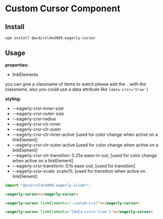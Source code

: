 # Custom Cursor Component

## Install
```cli
npm install @wcd/rol4nd909.eagerly-cursor
```

## Usage

**properties:**
- linkElements

you can give a classname of items to watch please add the ```.``` with the classname,
also you could use a data attribute like ```[data-crsr='true']```

**styling:**
- --eagerly-crsr-inner-size
- --eagerly-crsr-outer-size
- --eagerly-crsr-radius
- --eagerly-crsr-clr-inner
- --eagerly-crsr-clr-outer
- --eagerly-crsr-clr-inner-active [used for color change when active on a linkElement]
- --eagerly-crsr-clr-outer-active [used for color change when active on a linkElement]
- --eagerly-crsr-clr-transition: 0.25s ease-in-out; [used for color change when active on a linkElement]
- --eagerly-crsr-transform: 0.1s ease-out; [used for transition]
- --eagerly-crsr-scale: scale(1); [used for transition when active on linkElement]

```javascript
import "@wcd/rol4nd909.eagerly-slider";
```

```html
<eagerly-cursor></eagerly-cursor>

<eagerly-cursor linkElements=".custom-crsr"></eagerly-cursor>

<eagerly-cursor linkElements="[data-crsr='true']"></eagerly-cursor>
```